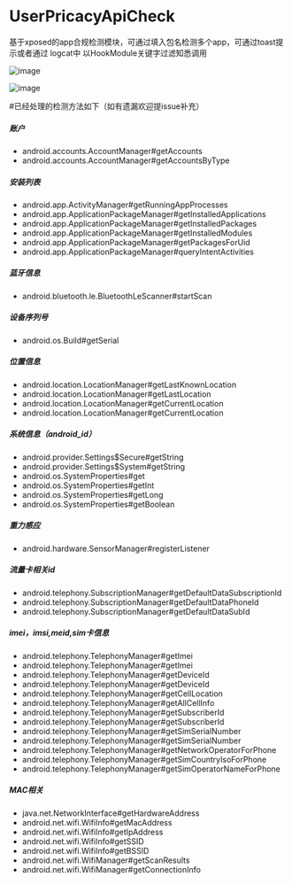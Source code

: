 # UserPricacyApiCheck
基于xposed的app合规检测模块，可通过填入包名检测多个app，可通过toast提示或者通过 logcat中 以HookModule关键字过滤知悉调用


![image](https://user-images.githubusercontent.com/8263357/127980676-793d18d2-af11-4886-bebe-628dd119fa98.png)


![image](https://user-images.githubusercontent.com/8263357/127988304-d86b4eea-5185-4a2e-977a-c3d2d60ee0b5.png)


#已经处理的检测方法如下（如有遗漏欢迎提issue补充）
##### 账户
* android.accounts.AccountManager#getAccounts 
* android.accounts.AccountManager#getAccountsByType 
##### 安装列表
* android.app.ActivityManager#getRunningAppProcesses 
* android.app.ApplicationPackageManager#getInstalledApplications 
* android.app.ApplicationPackageManager#getInstalledPackages 
* android.app.ApplicationPackageManager#getInstalledModules 
* android.app.ApplicationPackageManager#getPackagesForUid
* android.app.ApplicationPackageManager#queryIntentActivities
##### 蓝牙信息
* android.bluetooth.le.BluetoothLeScanner#startScan 
##### 设备序列号
* android.os.Build#getSerial 
##### 位置信息
* android.location.LocationManager#getLastKnownLocation 
* android.location.LocationManager#getLastLocation 
* android.location.LocationManager#getCurrentLocation 
* android.location.LocationManager#getCurrentLocation 
##### 系统信息（android_id）
* android.provider.Settings$Secure#getString 
* android.provider.Settings$System#getString 
* android.os.SystemProperties#get 
* android.os.SystemProperties#getInt 
* android.os.SystemProperties#getLong 
* android.os.SystemProperties#getBoolean 
##### 重力感应
* android.hardware.SensorManager#registerListener 
##### 流量卡相关id
* android.telephony.SubscriptionManager#getDefaultDataSubscriptionId 
* android.telephony.SubscriptionManager#getDefaultDataPhoneId 
* android.telephony.SubscriptionManager#getDefaultDataSubId 
##### imei，imsi,meid,sim卡信息
* android.telephony.TelephonyManager#getImei 
* android.telephony.TelephonyManager#getImei 
* android.telephony.TelephonyManager#getDeviceId 
* android.telephony.TelephonyManager#getDeviceId 
* android.telephony.TelephonyManager#getCellLocation 
* android.telephony.TelephonyManager#getAllCellInfo 
* android.telephony.TelephonyManager#getSubscriberId 
* android.telephony.TelephonyManager#getSubscriberId 
* android.telephony.TelephonyManager#getSimSerialNumber 
* android.telephony.TelephonyManager#getSimSerialNumber 
* android.telephony.TelephonyManager#getNetworkOperatorForPhone 
* android.telephony.TelephonyManager#getSimCountryIsoForPhone 
* android.telephony.TelephonyManager#getSimOperatorNameForPhone 
##### MAC相关
* java.net.NetworkInterface#getHardwareAddress 
* android.net.wifi.WifiInfo#getMacAddress 
* android.net.wifi.WifiInfo#getIpAddress 
* android.net.wifi.WifiInfo#getSSID 
* android.net.wifi.WifiInfo#getBSSID 
* android.net.wifi.WifiManager#getScanResults 
* android.net.wifi.WifiManager#getConnectionInfo

